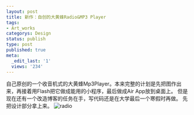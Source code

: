 ```yaml
---
layout: post
title: 新作：自创的大黄蜂Radio&MP3 Player
tags:
- Art_works
categorys: Design
status: publish
type: post
published: true
meta:
  _edit_last: '1'
  views: '234'
---
```

自己原创的一个收音机式的大黄蜂Mp3Player。本来完整的计划是先把图作出来，再接着用Flash把它做成能用的小程序，最后做成Air App放到桌面上。
但是现在还有一个改造博客的任务在手，写代码还是在大学最后一个寒假时再做。
先把设计部分拿上来。
<img src="http://pic.yupoo.com/jacobz/BBd1d5ek/11WdNb.jpg" alt="radio" />
